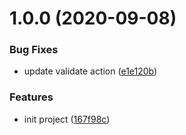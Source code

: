 # 1.0.0 (2020-09-08)

### Bug Fixes

- update validate action ([e1e120b](https://github.com/yugasun/github-actions-starter/commit/e1e120b8be4c5d64bca90d1037addabcddd62840))

### Features

- init project ([167f98c](https://github.com/yugasun/github-actions-starter/commit/167f98caaf435db7906f03f9399b4c571aca5c59))

